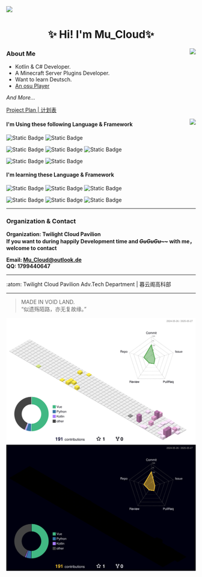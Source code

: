 <img src="https://s21.ax1x.com/2025/03/31/pEsJ056.png"/>
<h1 align="center">✨ Hi! I'm Mu_Cloud✨</h1>

<img align="right" src="https://github-readme-stats.vercel.app/api?username=MuCloudOfficial&show_icons=true&theme=github_dark&card_width=450&card_height=200"/>

### About Me   

- Kotlin & C# Developer.
- A Minecraft Server Plugins Developer.
- Want to learn Deutsch.
- [An osu Player](https://osu.ppy.sh/users/34366132)

_And More..._

[Project Plan | 计划表](https://mucloudofficial.notion.site/12eb8d50929380f89837f311e32af81b?v=c6fe91be38b04e62a8bf50ddd0877050)

<img align="right" src="https://github-readme-stats.vercel.app/api/top-langs/?username=MuCloudOfficial&layout=compact&theme=github_dark&card_width=350&card_height=200"/>

#### I'm Using these following Language & Framework

![Static Badge](https://img.shields.io/badge/Kotlin-JVM-gray?style=for-the-badge&logo=kotlin&labelColor=purple&logoColor=white)
![Static Badge](https://img.shields.io/badge/-Ktor-purple?style=for-the-badge&logo=ktor&logoColor=white)

![Static Badge](https://img.shields.io/badge/-bukkit_&_Spigot-blue?style=for-the-badge&logo=spigotmc)
![Static Badge](https://img.shields.io/badge/-Vue-darkgreen?style=for-the-badge&logo=vue.js&logoColor=white)
![Static Badge](https://img.shields.io/badge/-TypeScript-blue?style=for-the-badge&logo=typescript&logoColor=white)

![Static Badge](https://img.shields.io/badge/-intellij_idea-red?style=for-the-badge&logo=intellijidea&logoColor=black&labelColor=white)
![Static Badge](https://img.shields.io/badge/-webstorm-aqua?style=for-the-badge&logo=webstorm&logoColor=black&labelColor=white)

#### I'm learning these Language & Framework

![Static Badge](https://img.shields.io/badge/-C%23-purple?style=for-the-badge&logo=csharp)
![Static Badge](https://img.shields.io/badge/Kotlin-Native-gray?style=for-the-badge&logo=kotlin&labelColor=purple&logoColor=white)
![Static Badge](https://img.shields.io/badge/Kotlin-MultiPlatform-gray?style=for-the-badge&logo=kotlin&labelColor=purple&logoColor=white)

![Static Badge](https://img.shields.io/badge/-forge-black?style=for-the-badge&logo=curseforge)
![Static Badge](https://img.shields.io/badge/-fabric-black?style=for-the-badge)
![Static Badge](https://img.shields.io/badge/-WPF-blue?style=for-the-badge&logo=microsoft)

---

### Organization & Contact

**Organization: Twilight Cloud Pavilion**  
**If you want to during happily Development time and ~~_GuGuGu\~\~_~~ with me，welcome to contact**

**Email: Mu_Cloud@outlook.de**  
**QQ: 1799440647**

---

:atom: Twilight Cloud Pavilion Adv.Tech Department | 暮云阁高科部

---

> MADE IN VOID LAND.  
> “似遗殇陌路，亦无复故缘。”

![Light mode image](profile-3d-contrib/profile-season-animate.svg#gh-light-mode-only)
![Dark mode image](profile-3d-contrib/profile-night-rainbow.svg#gh-dark-mode-only)

